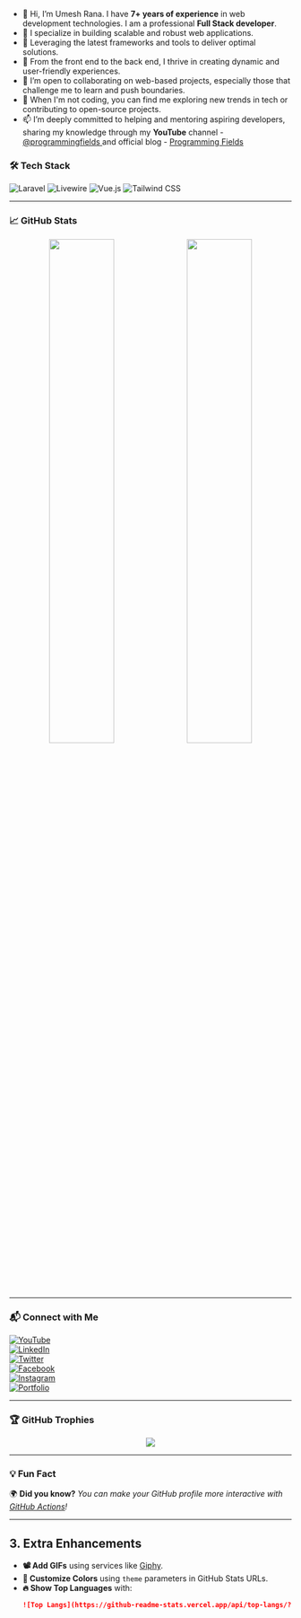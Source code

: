 - 👋 Hi, I’m Umesh Rana. I have **7+ years of experience** in web development technologies. I am a professional **Full Stack developer**.
- 👀 I specialize in building scalable and robust web applications.
- 💼 Leveraging the latest frameworks and tools to deliver optimal solutions.
- 🚀 From the front end to the back end, I thrive in creating dynamic and user-friendly experiences.
- 🌱 I’m open to collaborating on web-based projects, especially those that challenge me to learn and push boundaries.
- 💞️ When I'm not coding, you can find me exploring new trends in tech or contributing to open-source projects.
- 📫 I’m deeply committed to helping and mentoring aspiring developers, sharing my knowledge through my <strong>YouTube</strong> channel - <a href="https://youtube.com/@programmingfields">@programmingfields </a> and official blog - <a href="https://programmingfields.com">Programming Fields</a>


### 🛠️ Tech Stack
![Laravel](https://img.shields.io/badge/Laravel-%23FF2D20.svg?style=flat-square&logo=laravel&logoColor=white)
![Livewire](https://img.shields.io/badge/Livewire-%237952B3.svg?style=flat-square&logo=livewire&logoColor=white)
![Vue.js](https://img.shields.io/badge/Vue.js-%2335495e.svg?style=flat-square&logo=vuedotjs&logoColor=%234FC08D)
![Tailwind CSS](https://img.shields.io/badge/Tailwind%20CSS-%2338B2AC.svg?style=flat-square&logo=tailwind-css&logoColor=white)

---

### 📈 GitHub Stats  
<p align="center">
  <img width="48%" src="https://github-readme-stats.vercel.app/api?username=umeshkrrana&show_icons=true&theme=radical" />
  <img width="48%" src="https://github-readme-streak-stats.herokuapp.com/?user=umeshkrrana&theme=radical" />
</p>

---

### 📬 Connect with Me  
[![YouTube](https://img.shields.io/badge/YouTube-Subscribe-red?logo=youtube)](https://youtube.com/@programmingfields)  
[![LinkedIn](https://img.shields.io/badge/LinkedIn-YourName-blue?logo=linkedin)](https://linkedin.com/in/umesh-rana-5bb3ba115)  
[![Twitter](https://img.shields.io/badge/Twitter-%40yourhandle-blue?logo=twitter)](https://twitter.com/umeshkrrana)   
[![Facebook](https://img.shields.io/badge/Facebook-Follow-1877F2?logo=facebook&logoColor=white)](https://facebook.com/programmingfields)  
[![Instagram](https://img.shields.io/badge/Instagram-Follow-E4405F?logo=instagram&logoColor=white)](https://instagram.com/programmingfields)   
[![Portfolio](https://img.shields.io/badge/Portfolio-Visit-ff69b4?logo=web)](https://yourportfolio.com)  

---

### 🏆 GitHub Trophies
<p align="center">
  <img src="https://github-profile-trophy.vercel.app/?username=your-username&theme=onedark&margin-w=10&margin-h=10"/>
</p>

---

### 💡 Fun Fact  
🌍 **Did you know?** *You can make your GitHub profile more interactive with [GitHub Actions](https://github.com/features/actions)!*

---

## **3. Extra Enhancements**
- **📽️ Add GIFs** using services like [Giphy](https://giphy.com/).
- **🎨 Customize Colors** using `theme` parameters in GitHub Stats URLs.
- **🔥 Show Top Languages** with:  
  ```md
  ![Top Langs](https://github-readme-stats.vercel.app/api/top-langs/?username=your-username&layout=compact)
